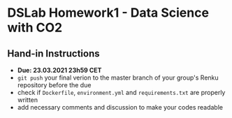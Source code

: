 # DSLab Homework1 - Data Science with CO2

## Hand-in Instructions

- __Due: 23.03.2021 23h59 CET__
- `git push` your final verion to the master branch of your group's Renku repository before the due
- check if `Dockerfile`, `environment.yml` and `requirements.txt` are properly written
- add necessary comments and discussion to make your codes readable